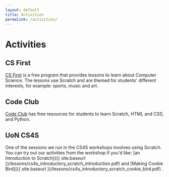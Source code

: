 ```yaml
---
layout: default
title: Activities
permalink: /activities/
---
```


# Activities

## CS First

[CS First](https://www.cs-first.com/materials) is a free program that provides lessons to learn about Computer Science. 
The lessons use Scratch and are themed for students' different interests, for example: sports, music and art.

## Code Club

[Code Club](http://www.codeclubau.org/resources) has free resources for students to learn Scratch, HTML and CSS, and Python.

## UoN CS4S

One of the sessions we run in the CS4S workshops involves using Scratch. You can try out our activities from the workshop 
if you'd like: [an Introduction to Scratch]({{ site.baseurl }}/lessons/cs4s_introductory_scratch_introduction.pdf) and 
[Making Cookie Bird]({{ site.baseurl }}/lessons/cs4s_introductory_scratch_cookie_bird.pdf) .

